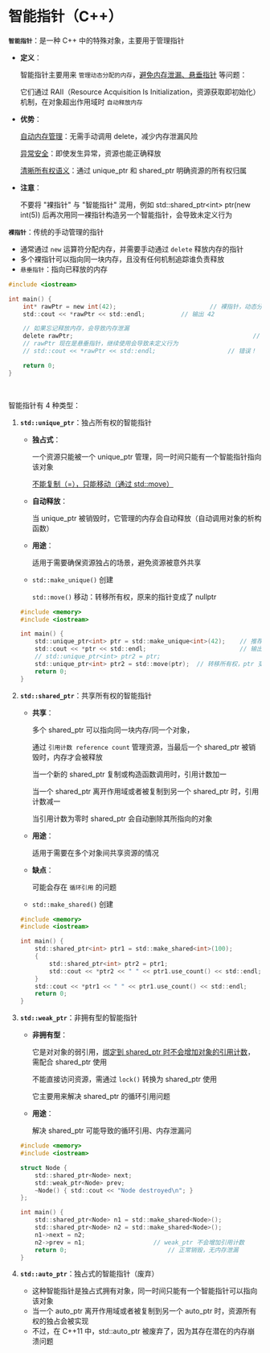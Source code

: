 # 智能指针（C++）

**`智能指针`**：是一种 C++ 中的特殊对象，主要用于管理指针

- **定义**：

  智能指针主要用来 `管理动态分配的内存`，<u>避免内存泄漏、悬垂指针</u> 等问题：

  它们通过 RAII（Resource Acquisition Is Initialization，资源获取即初始化）机制，在对象超出作用域时 `自动释放内存`

- **优势**：

  <u>自动内存管理</u>：无需手动调用 delete，减少内存泄漏风险

  <u>异常安全</u>：即使发生异常，资源也能正确释放

  <u>清晰所有权语义</u>：通过 unique_ptr 和 shared_ptr 明确资源的所有权归属

- **注意**：

  不要将 "裸指针" 与 "智能指针" 混用，例如 std::shared_ptr\<int> ptr(new int(5)) 后再次用同一裸指针构造另一个智能指针，会导致未定义行为

**`裸指针`**：传统的手动管理的指针

- 通常通过 `new` 运算符分配内存，并需要手动通过 `delete` 释放内存的指针
- 多个裸指针可以指向同一块内存，且没有任何机制追踪谁负责释放
- `悬垂指针`：指向已释放的内存

```c
#include <iostream>

int main() {
    int* rawPtr = new int(42); 							// 裸指针，动态分配内存
    std::cout << *rawPtr << std::endl; 			// 输出 42

    // 如果忘记释放内存，会导致内存泄漏
    delete rawPtr; 													// 手动释放内存
    // rawPtr 现在是悬垂指针，继续使用会导致未定义行为
    // std::cout << *rawPtr << std::endl; 					 // 错误！

    return 0;
}
```

<br/>

智能指针有 4 种类型：

1. **`std::unique_ptr`**：独占所有权的智能指针

   - **独占式**：

     一个资源只能被一个 unique_ptr 管理，同一时间只能有一个智能指针指向该对象

     <u>不能复制（=），只能移动（通过 std::move）</u>

   - **自动释放**：

     当 unique_ptr 被销毁时，它管理的内存会自动释放（自动调用对象的析构函数）

   - **用途**：

     适用于需要确保资源独占的场景，避免资源被意外共享

   - `std::make_unique()` 创建

     `std::move()` 移动：转移所有权，原来的指针变成了 nullptr

   ```c
   #include <memory>
   #include <iostream>
   
   int main() {
       std::unique_ptr<int> ptr = std::make_unique<int>(42); 	// 推荐使用 make_unique 创建
       std::cout << *ptr << std::endl; 							// 输出 42
       // std::unique_ptr<int> ptr2 = ptr; 									 // 错误，不能复制
       std::unique_ptr<int> ptr2 = std::move(ptr); 	// 转移所有权，ptr 变为 nullptr
       return 0;
   }
   ```

2. **`std::shared_ptr`**：共享所有权的智能指针

   - **共享**：

     多个 shared_ptr 可以指向同一块内存/同一个对象，

     通过 `引用计数 reference count` 管理资源，当最后一个 shared_ptr 被销毁时，内存才会被释放

     当一个新的 shared_ptr 复制或构造函数调用时，引用计数加一

     当一个 shared_ptr 离开作用域或者被复制到另一个 shared_ptr 时，引用计数减一

     当引用计数为零时 shared_ptr 会自动删除其所指向的对象

   - **用途**：

     适用于需要在多个对象间共享资源的情况

   - **缺点**：

     可能会存在 `循环引用` 的问题

   - `std::make_shared()` 创建

   ```c
   #include <memory>
   #include <iostream>
   
   int main() {
       std::shared_ptr<int> ptr1 = std::make_shared<int>(100); 				// 推荐使用 make_shared
       {
           std::shared_ptr<int> ptr2 = ptr1; 													// 引用计数增加到 2
           std::cout << *ptr2 << " " << ptr1.use_count() << std::endl; 			// 输出 100 2
       } 																															// ptr2 销毁，引用计数减为 1
       std::cout << *ptr1 << " " << ptr1.use_count() << std::endl; 					// 输出 100 1
       return 0;
   }
   ```

3. **`std::weak_ptr`**：非拥有型的智能指针

   - **非拥有型**：

     它是对对象的弱引用，<u>绑定到 shared_ptr 时不会增加对象的引用计数</u>，需配合 shared_ptr 使用

     不能直接访问资源，需通过 `lock()` 转换为 shared_ptr 使用

     它主要用来解决 shared_ptr 的循环引用问题

   - **用途**：

     解决 shared_ptr 可能导致的循环引用、内存泄漏问

   ```c
   #include <memory>
   #include <iostream>
   
   struct Node {
       std::shared_ptr<Node> next;
       std::weak_ptr<Node> prev; 											// 使用 weak_ptr 避免循环引用
       ~Node() { std::cout << "Node destroyed\n"; }
   };
   
   int main() {
       std::shared_ptr<Node> n1 = std::make_shared<Node>();
       std::shared_ptr<Node> n2 = std::make_shared<Node>();
       n1->next = n2;
       n2->prev = n1; 					// weak_ptr 不会增加引用计数
       return 0; 							// 正常销毁，无内存泄漏
   }
   ```

4. **`std::auto_ptr`**：独占式的智能指针（废弃）
   - 这种智能指针是独占式拥有对象，同一时间只能有一个智能指针可以指向该对象
   - 当一个 auto_ptr 离开作用域或者被复制到另一个 auto_ptr 时，资源所有权的独占会被实现
   - 不过，在 C++11 中，std::auto_ptr 被废弃了，因为其存在潜在的内存崩溃问题

<br/>